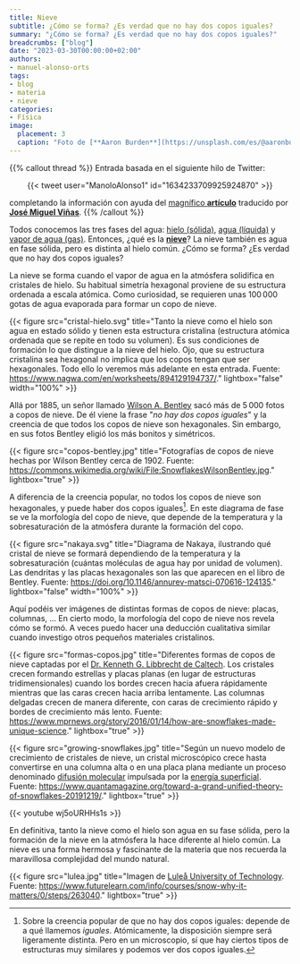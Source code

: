 ```yaml
---
title: Nieve
subtitle: ¿Cómo se forma? ¿Es verdad que no hay dos copos iguales?
summary: "¿Cómo se forma? ¿Es verdad que no hay dos copos iguales?"
breadcrumbs: ["blog"]
date: "2023-03-30T00:00:00+02:00"
authors:
- manuel-alonso-orts
tags:
- blog
- materia
- nieve
categories:
- Física
image:
  placement: 3
  caption: "Foto de [**Aaron Burden**](https://unsplash.com/es/@aaronburden) en [Unsplash](https://unsplash.com/es/fotos/5AiWn2U10cw)"
---
```


{{% callout thread %}}
Entrada basada en el siguiente hilo de Twitter:
<div align="center">
{{< tweet user="ManoloAlonso1" id="1634233709925924870" >}}
</div>

completando la información con ayuda del [magnífico **artículo**](https://www.divulgameteo.es/fotos/meteoroteca/Teoría-unificada-copos-nieve.pdf) traducido por [**José Miguel Viñas**](https://twitter.com/Divulgameteo).
{{% /callout %}}

Todos conocemos las tres fases del agua: [hielo (sólida)](https://es.wikipedia.org/wiki/Hielo), [agua (líquida)](https://es.wikipedia.org/wiki/Agua) y [vapor de agua (gas)](https://es.wikipedia.org/wiki/Vapor_de_agua). Entonces, ¿qué es la [**nieve**](https://es.wikipedia.org/wiki/Nieve)? La nieve también es agua en fase sólida, pero es distinta al hielo común. ¿Cómo se forma? ¿Es verdad que no hay dos copos iguales?

La nieve se forma cuando el vapor de agua en la atmósfera solidifica en cristales de hielo. Su habitual simetría hexagonal proviene de su estructura ordenada a escala atómica. Como curiosidad, se requieren unas 100&thinsp;000 gotas de agua evaporada para formar un copo de nieve.

{{< figure src="cristal-hielo.svg" title="Tanto la nieve como el hielo son agua en estado sólido y tienen esta estructura cristalina (estructura atómica ordenada que se repite en todo su volumen). Es sus condiciones de formación lo que distingue a la nieve del hielo. Ojo, que su estructura cristalina sea hexagonal no implica que los copos tengan que ser hexagonales. Todo ello lo veremos más adelante en esta entrada. Fuente: https://www.nagwa.com/en/worksheets/894129194737/." lightbox="false" width="100%" >}}

Allá por 1885, un señor llamado [Wilson A. Bentley](https://es.wikipedia.org/wiki/Wilson_Bentley) sacó más de 5&thinsp;000 fotos a copos de nieve. De él viene la frase "*no hay dos copos iguales*" y la creencia de que todos los copos de nieve son hexagonales. Sin embargo, en sus fotos Bentley eligió los más bonitos y simétricos.

{{< figure src="copos-bentley.jpg" title="Fotografías de copos de nieve hechas por Wilson Bentley cerca de 1902. Fuente: https://commons.wikimedia.org/wiki/File:SnowflakesWilsonBentley.jpg." lightbox="true" >}}

A diferencia de la creencia popular, no todos los copos de nieve son hexagonales, y puede haber dos copos iguales[^1]. En este diagrama de fase se ve la morfología del copo de nieve, que depende de la temperatura y la sobresaturación de la atmósfera durante la formación del copo.

[^1]: Sobre la creencia popular de que no hay dos copos iguales: depende de a qué llamemos *iguales*. Atómicamente, la disposición siempre será ligeramente distinta. Pero en un microscopio, sí que hay ciertos tipos de estructuras muy similares y podemos ver dos copos iguales.

{{< figure src="nakaya.svg" title="Diagrama de Nakaya, ilustrando qué cristal de nieve se formará dependiendo de la temperatura y la sobresaturación (cuántas moléculas de agua hay por unidad de volumen). Las dendritas y las placas hexagonales son las que aparecen en el libro de Bentley. Fuente: https://doi.org/10.1146/annurev-matsci-070616-124135." lightbox="false" width="100%" >}}

Aquí podéis ver imágenes de distintas formas de copos de nieve: placas, columnas, ... En cierto modo, la morfología del copo de nieve nos revela cómo se formó. A veces puedo hacer una deducción cualitativa similar cuando investigo otros pequeños materiales cristalinos.

{{< figure src="formas-copos.jpg" title="Diferentes formas de copos de nieve captadas por el [Dr. Kenneth G. Libbrecht de Caltech](https://www.its.caltech.edu/~atomic/). Los cristales crecen formando estrellas y placas planas (en lugar de estructuras tridimensionales) cuando los bordes crecen hacia afuera rápidamente mientras que las caras crecen hacia arriba lentamente. Las columnas delgadas crecen de manera diferente, con caras de crecimiento rápido y bordes de crecimiento más lento. Fuente: https://www.mprnews.org/story/2016/01/14/how-are-snowflakes-made-unique-science." lightbox="true" >}}

{{< figure src="growing-snowflakes.jpg" title="Según un nuevo modelo de crecimiento de cristales de nieve, un cristal microscópico crece hasta convertirse en una columna alta o en una placa plana mediante un proceso denominado [difusión molecular](https://es.wikipedia.org/wiki/Difusión_molecular) impulsada por la [energía superficial](https://es.wikipedia.org/wiki/Energía_superficial). Fuente: https://www.quantamagazine.org/toward-a-grand-unified-theory-of-snowflakes-20191219/." lightbox="true" >}}

{{< youtube wj5oURHHs1s >}}

En definitiva, tanto la nieve como el hielo son agua en su fase sólida, pero la formación de la nieve en la atmósfera la hace diferente al hielo común. La nieve es una forma hermosa y fascinante de la materia que nos recuerda la maravillosa complejidad del mundo natural.

{{< figure src="lulea.jpg" title="Imagen de [Luleå University of Technology](https://www.ltu.se/?l=en). Fuente: https://www.futurelearn.com/info/courses/snow-why-it-matters/0/steps/263040." lightbox="true" >}}